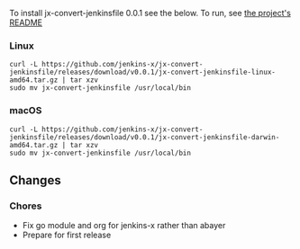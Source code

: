 To install jx-convert-jenkinsfile 0.0.1 see the below. To run, see [the project's README](https://github.com/jenkins-x/jx-convert-jenkinsfile/README.md)

### Linux

```shell
curl -L https://github.com/jenkins-x/jx-convert-jenkinsfile/releases/download/v0.0.1/jx-convert-jenkinsfile-linux-amd64.tar.gz | tar xzv 
sudo mv jx-convert-jenkinsfile /usr/local/bin
```

### macOS

```shell
curl -L https://github.com/jenkins-x/jx-convert-jenkinsfile/releases/download/v0.0.1/jx-convert-jenkinsfile-darwin-amd64.tar.gz | tar xzv 
sudo mv jx-convert-jenkinsfile /usr/local/bin
```
## Changes

### Chores

* Fix go module and org for jenkins-x rather than abayer
* Prepare for first release
